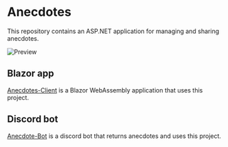 # Anecdotes
This repository contains an ASP.NET application for managing and sharing anecdotes.

![Preview](https://i.ibb.co/n1Swn90/anecdotes-preview.png)

## Blazor app
[Anecdotes-Client](https://github.com/Roman-Jevstafjev/Anecdotes-Client) is a Blazor WebAssembly application that uses this project.

## Discord bot
[Anecdote-Bot](https://github.com/Roman-Jevstafjev/Anecdote-Bot) is a discord bot that returns anecdotes and uses this project.
